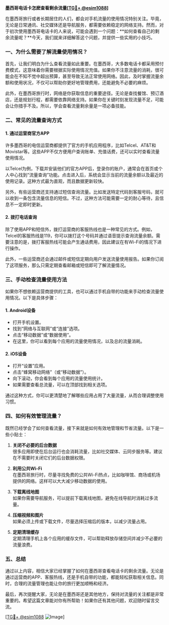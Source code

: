 **墨西哥电话卡怎麽查看剩余流量[[TG💪+ @esim1088](https://t.me/s/esim1088)]**

在墨西哥旅行或者长期居住的人们，都会对手机流量的使用情况特别关注。毕竟，无论是日常通讯、社交媒体还是导航服务，都需要依赖稳定的网络支持。然而，对于初次使用墨西哥电话卡的人来说，可能会遇到一个问题：**如何查看自己的剩余流量呢？**今天，我们就来详细解答这个问题，并提供一些实用的小技巧。

### 一、为什么需要了解流量使用情况？

首先，让我们明白为什么查看流量如此重要。在墨西哥，大多数电话卡都采用预付费模式，这意味着你需要根据实际使用情况充值。如果你不注意流量的消耗，很可能会在不知不觉中超出预算，甚至导致无法正常使用网络。因此，及时掌握流量余额和使用状况，不仅可以帮助你更好地管理费用，还能避免不必要的麻烦。

此外，在墨西哥旅行时，网络是你获取信息的重要途径。无论是查找餐馆、预订酒店，还是规划行程，都需要依靠网络支持。如果你在关键时刻发现流量不足，可能会让你措手不及。所以，学会查看流量剩余量是一项必备技能。

### 二、常见的流量查询方式

#### 1. **通过运营商官方APP**
  
许多墨西哥的电信运营商都提供了官方的手机应用程序，比如Telcel、AT&T和Movistar等。这些APP不仅方便用户查询账单、充值话费，还可以实时查看流量使用情况。

以Telcel为例，下载并安装他们的官方APP后，登录你的账户，通常会在首页或个人中心找到“流量查询”功能。点击进入后，系统会显示当前的流量余额以及最近的使用记录。这种方式最为直观，而且数据更新较快。

另外，有些运营商还支持通过短信查询流量。比如发送特定代码到客服号码，就可以收到一条包含流量信息的短信。不过，这种方法可能需要一定的耐心等待，且信息不一定即时更新。

#### 2. **拨打电话查询**

除了使用APP和短信外，拨打运营商的客服热线也是一种常见的方式。例如，Telcel的客服热线是119，你可以拨打这个号码并通过语音提示查询流量余额。需要注意的是，拨打客服热线可能会产生通话费用，因此建议在有Wi-Fi的情况下进行操作。

此外，一些运营商还会通过邮件或短信定期向用户发送流量使用报告。如果你订阅了这项服务，那么只需定期查看邮箱或短信即可了解流量情况。

### 三、手动检查流量使用方法

如果你不想依赖运营商提供的工具，也可以通过手机自带的功能来手动检查流量使用情况。以下是具体步骤：

#### 1. **Android设备**
   - 打开手机设置。
   - 找到“网络与互联网”或“连接”选项。
   - 点击“移动数据”或“数据使用”。
   - 在这里，你可以看到每个应用的流量使用情况，以及总的流量消耗。

#### 2. **iOS设备**
   - 打开“设置”应用。
   - 点击“蜂窝移动网络”（或“移动数据”）。
   - 向下滚动，你会看到每个应用的流量使用统计。
   - 如果需要查看总流量，可以在顶部找到相关选项。

通过这种方式，你可以更清楚地了解哪些应用占用了大量流量，从而合理调整使用习惯。

### 四、如何有效管理流量？

既然已经学会了如何查看流量，接下来就是如何有效地管理和节省流量。以下是一些小贴士：

1. **关闭不必要的后台数据**  
   很多应用即使在后台运行也会消耗流量，比如社交媒体、云同步服务等。建议在不需要时关闭它们的后台数据权限。

2. **利用公共Wi-Fi**  
   在墨西哥旅行时，尽量寻找免费的公共Wi-Fi热点，比如咖啡馆、商场或机场提供的网络。这样可以大大减少移动数据的使用。

3. **下载离线地图**  
   如果你需要导航服务，可以提前下载离线地图，避免在线导航时消耗过多流量。

4. **压缩视频和图片**  
   如果必须上传或下载文件，尽量选择压缩后的版本，以减少流量占用。

5. **定期清理缓存**  
   定期清理手机上各个应用的缓存文件，可以帮助释放存储空间并减少不必要的流量浪费。

### 五、总结

通过以上内容，相信大家已经掌握了如何在墨西哥查看电话卡的剩余流量。无论是通过运营商的APP、客服热线，还是手机自带的功能，都能轻松获取相关信息。同时，合理的流量管理也能让你的旅行更加顺畅和经济。

最后，再次提醒大家，无论是在墨西哥还是其他地方，保持对流量的关注都是非常重要的。希望这篇文章能对你有所帮助！如果你还有其他问题，欢迎随时留言交流。

[[TG💪+ @esim1088](https://t.me/s/esim1088) ![Image](https://i.postimg.cc/4NQfJmqS/Snipaste-2025-05-13-00-14-12.png)]